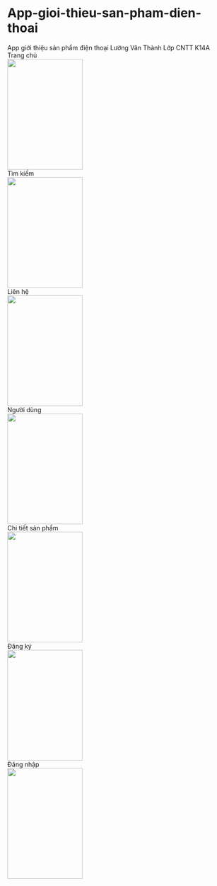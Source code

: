 # App-gioi-thieu-san-pham-dien-thoai

App giới thiệu sản phẩm điện thoại Lường Văn Thành Lớp CNTT K14A </br>
Trang chủ </br>
<img src="https://scontent.fhan5-5.fna.fbcdn.net/v/t1.0-9/72129604_1196286910571892_4947204190666489856_n.jpg?_nc_cat=101&_nc_oc=AQnFtlsQIJjDN52UfZblg35VMB7kRnzqpscml2OZwk4w2BYsTUvGm9-qL18KHMMc1TE&_nc_ht=scontent.fhan5-5.fna&oh=6e4bbab11c4b6a93b2322c0399f211a4&oe=5E37ED95" height="250" width="170"></br>
Tìm kiếm<br>
<img src="https://scontent.fhan5-4.fna.fbcdn.net/v/t1.0-9/72722617_1196286870571896_2419701900740919296_n.jpg?_nc_cat=111&_nc_oc=AQmOJag9EQR8TKL25OvFaWYjJOBiE_6QoiM-qeVHrpYG4HB5u4ydjXdJC5-Wlayeo70&_nc_ht=scontent.fhan5-4.fna&oh=74dbd811f6e6a662bacf9f705a27e8dc&oe=5E240960" height="250" width="170"></br>
Liên hệ <br>
<img src="https://scontent.fhan5-5.fna.fbcdn.net/v/t1.0-9/72899500_1196286803905236_451301857654996992_n.jpg?_nc_cat=108&_nc_oc=AQneOJjNTrF2A6lflvc2vdf17f6dWgZ1f70hIOKssH-paj947iXIoWglGznH5S5Y0aw&_nc_ht=scontent.fhan5-5.fna&oh=ff1506de4fd68be4f2a1d5606127a1b3&oe=5E62B504" height="250" width="170"></br>
Người dùng</br>
<img src="https://scontent.fhan5-7.fna.fbcdn.net/v/t1.0-9/72592991_1196286863905230_4764329280681279488_n.jpg?_nc_cat=106&_nc_oc=AQl89T84AEfDFus2tbnKH_pjX5WuYaDJd5NaBpqDeOPNtIvnxmQ_TUiF14C3Aul2j9s&_nc_ht=scontent.fhan5-7.fna&oh=7f9c51d894972acfe04ea86ae9758de5&oe=5E1C4CD8" height="250" width="170"></br>
Chi tiết sản phẩm</br>
<img src="https://scontent.fhan5-4.fna.fbcdn.net/v/t1.0-9/73094542_1196286770571906_1024189545060499456_n.jpg?_nc_cat=111&_nc_oc=AQllCSkCfxyGz0dIiWZ1-gd-TohxPnVZruTxhOzSBUs285pmrjoHD2EMqHYD3RlABI8&_nc_ht=scontent.fhan5-4.fna&oh=b2c4f15b69d9dad1c421f8cccbcb3c35&oe=5E2B4A35" height="250" width="170"></br>
Đăng ký</br>
<img src="https://scontent.fhan5-4.fna.fbcdn.net/v/t1.0-9/73096331_1196286817238568_1133907469639090176_n.jpg?_nc_cat=111&_nc_oc=AQlfAFbcPOiWIzlTnbwjntUuvRGLUHgRokebzQuzp7gNnIGzrXAnGBvBhDvNYxdWzE8&_nc_ht=scontent.fhan5-4.fna&oh=40d47d935ae0e706054ae1766037e228&oe=5E228F90" height="250" width="170"></br>
Đăng nhập</br>
<img src="https://scontent.fhan5-6.fna.fbcdn.net/v/t1.0-9/72446153_1196286830571900_5583191183942746112_n.jpg?_nc_cat=105&_nc_oc=AQm8CaLthV1HnK9W-XFDi2WnNRh_p6rIe9QSVpFWD8awFwYTFcxA4WdMd-M8rz2vbN0&_nc_ht=scontent.fhan5-6.fna&oh=7f9608d7afe7330d33e87f517b2a8b78&oe=5E335227" height="250" width="170"></br>
